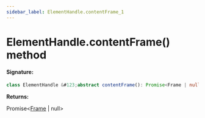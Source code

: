 ```yaml
---
sidebar_label: ElementHandle.contentFrame_1
---
```


# ElementHandle.contentFrame() method

#### Signature:

```typescript
class ElementHandle &#123;abstract contentFrame(): Promise<Frame | null>;&#125;
```

**Returns:**

Promise&lt;[Frame](./puppeteer.frame.md) \| null&gt;

